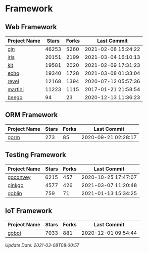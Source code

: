 # Framework

## Web Framework
| Project Name | Stars | Forks | Last Commit |
| ------------ | ----- | ----- | ----------- |
| [gin](https://github.com/gin-gonic/gin) | 46253 | 5260 | 2021-02-08 15:24:22 |
| [iris](https://github.com/kataras/iris) | 20151 | 2199 | 2021-03-04 16:10:13 |
| [kit](https://github.com/go-kit/kit) | 19581 | 2020 | 2021-02-09 17:31:23 |
| [echo](https://github.com/labstack/echo) | 19340 | 1728 | 2021-03-08 01:33:04 |
| [revel](https://github.com/revel/revel) | 12168 | 1394 | 2020-07-12 05:57:36 |
| [martini](https://github.com/go-martini/martini) | 11223 | 1115 | 2017-01-21 21:58:54 |
| [beego](https://github.com/astaxie/beego) | 94 | 23 | 2020-12-13 11:36:23 |

## ORM Framework
| Project Name | Stars | Forks | Last Commit |
| ------------ | ----- | ----- | ----------- |
| [gorm](https://github.com/jinzhu/gorm) | 273 | 85 | 2020-09-21 02:28:17 |

## Testing Framework
| Project Name | Stars | Forks | Last Commit |
| ------------ | ----- | ----- | ----------- |
| [goconvey](https://github.com/smartystreets/goconvey) | 6215 | 457 | 2020-10-25 17:47:07 |
| [ginkgo](https://github.com/onsi/ginkgo) | 4577 | 426 | 2021-03-07 11:20:48 |
| [goblin](https://github.com/franela/goblin) | 759 | 71 | 2021-01-13 15:34:25 |

## IoT Framework
| Project Name | Stars | Forks | Last Commit |
| ------------ | ----- | ----- | ----------- |
| [gobot](https://github.com/hybridgroup/gobot) | 7033 | 881 | 2020-12-01 09:54:44 |

*Update Date: 2021-03-08T08:00:57*